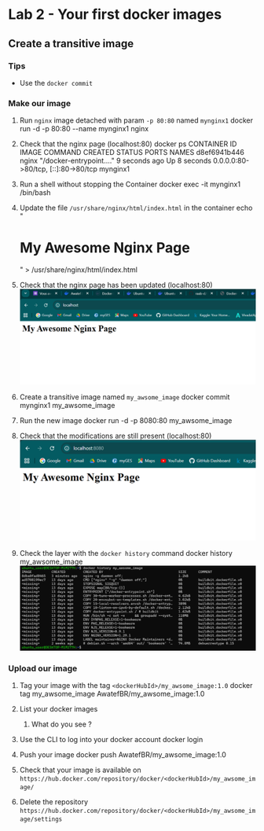 # Lab 2 - Your first docker images

## Create a transitive image

### Tips

- Use the `docker commit`

### Make our image

1. Run `nginx` image detached with param `-p 80:80` named `mynginx1`
   docker run -d -p 80:80 --name mynginx1 nginx

2. Check that the nginx page (localhost:80)
   docker ps
   CONTAINER ID   IMAGE     COMMAND                  CREATED         STATUS         PORTS                                 NAMES
   d8ef6941b446   nginx     "/docker-entrypoint.…"   9 seconds ago   Up 8 seconds   0.0.0.0:80->80/tcp, [::]:80->80/tcp   mynginx1

3. Run a shell without stopping the Container
   docker exec -it mynginx1 /bin/bash

4. Update the file `/usr/share/nginx/html/index.html` in the container
   echo "<h1>My Awesome Nginx Page</h1>" > /usr/share/nginx/html/index.html

5. Check that the nginx page has been updated (localhost:80)
   ![alt text](image.png)

6. Create a transitive image named `my_awsome_image`
docker commit mynginx1 my_awsome_image

7. Run the new image
docker run -d -p 8080:80 my_awsome_image

8. Check that the modifications are still present (localhost:80)
![alt text](image-1.png)

9. Check the layer with the `docker history` command
docker history my_awsome_image
![alt text](image-2.png)

### Upload our image

1. Tag your image with the tag `<dockerHubId>/my_awsome_image:1.0`
 docker tag my_awsome_image AwatefBR/my_awsome_image:1.0

2. List your docker images
   1. What do you see ?
3. Use the CLI to log into your docker account
docker login

4. Push your image
docker push AwatefBR/my_awsome_image:1.0

5. Check that your image is available on `https://hub.docker.com/repository/docker/<dockerHubId>/my_awsome_image/`
6. Delete the repository `https://hub.docker.com/repository/docker/<dockerHubId>/my_awsome_image/settings`